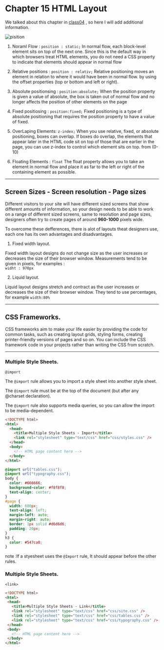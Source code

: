 # **Chapter 15 HTML Layout**
We talked about this chapter in [class04](https://awonkhrais.github.io/reading-notes/code201/read04.html) , so here I will add additional information.

![pisition](https://hackernoon.com/drafts/t2w3yae.png)

1. Noraml Flow : `position : static;` In normal flow, each block-level element sits on top of the next one. Since this is the default way in which browsers treat HTML elements, you do not need a CSS property to indicate that elements should appear in normal flow

2. Relative positions : `position : relativ;` Relative positioning moves an element in relation to where it would have been in normal flow. by using the offset properties (top or bottom and left or right).

3. Absolute positionsing : `position:absolute;` When the position property is given a value of absolute, the box is taken out of normal flow and no longer affects the position of other elements on the page

4. Fixed positiosing : `position:fixed;` Fixed positioning is a type of absolute positioning that requires the position property to have a value of fixed.

5. OverLaping Elements: `z-index;` When you use relative, fixed, or absolute positioning, boxes can overlap. If boxes do overlap, the elements that appear later in the HTML code sit on top of those that are earlier in the page, you can use z-index to control which element sits on top. from (0-10)

6. Floating Elements : `float` The float property allows you to take an element in normal flow and place it as far to the left or right of the containing element as possible.
--------------------------
## Screen Sizes - Screen resolution - Page sizes

Different visitors to your site will have different sized screens that show different amounts of information, so your design needs to be able to work on a range of different sized screens, same to resolution and page sizes, designers often try to create pages of around **960-1000** pixels wide.

To overcome these defferences, there is alot of layouts theat designers use, each one has its own advantages and disadvantages.

1. Fixed width layout.

Fixed width layout designs do not change size as the user increases or decreases the size of their browser window. Measurements tend to be given in pixels, for examples :  
 `widht : 970px`



2. Liquid layout.

Liquid layout designs stretch and contract as the user increases or decreases the size of their browser window. They tend to use percentages, for example `width:80%`

------
## CSS Frameworks.

CSS frameworks aim to make your life easier by providing the code for common tasks, such as creating layout grids, styling forms, creating printer-friendly versions of pages and so on. You can include the CSS framework code in your projects rather than writing the CSS from scratch.

--------------------
### Multiple Style Sheets.
 `@import`

 The `@import` rule allows you to import a style sheet into another style sheet.

The `@import` rule must be at the top of the document (but after any @charset declaration).

The `@import` rule also supports media queries, so you can allow the import to be media-dependent.

```html
<!DOCTYPE html>
<html>
  <head>
    <title>Multiple Style Sheets - Import</title>
    <link rel="stylesheet" type="text/css" href="css/styles.css" />
  </head>
  <body>
    <!-- HTML page content here -->
  </body>
</html>
```

```css
@import url("tables.css");
@import url("typography.css");
body {
  color: #666666;
  background-color: #f8f8f8;
  text-align: center;
}
#page {
  width: 600px;
  text-align: left;
  margin-left: auto;
  margin-right: auto;
  border: 1px solid #d6d6d6;
  padding: 20px;
}
h3 {
  color: #547ca0;
}
```
note :If a styesheet uses the `@Import` rule, It should appear before the other rules.

### Multiple Style Sheets.
 `<link>`

 ```html
<!DOCTYPE html>
<html>
  <head>
    <title>Multiple Style Sheets - Link</title>
    <link rel="stylesheet" type="text/css" href="css/site.css" />
    <link rel="stylesheet" type="text/css" href="css/tables.css" />
    <link rel="stylesheet" type="text/css" href="css/typography.css" />
  </head>
  <body>
    <!-- HTML page content here -->
  </body>
</html>
```

